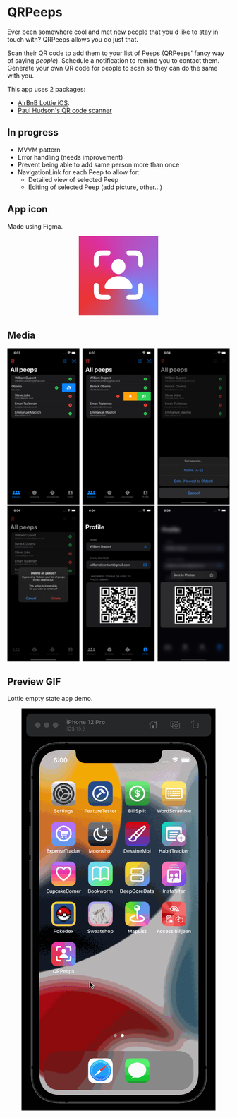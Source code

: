 # QRPeeps
Ever been somewhere cool and met new people that you'd like to stay in touch with?
QRPeeps allows you do just that.

Scan their QR code to add them to your list of Peeps (QRPeeps' fancy way of saying _people_).
Schedule a notification to remind you to contact them.
Generate your own QR code for people to scan so they can do the same with you.

This app uses 2 packages:
* [AirBnB Lottie iOS](https://github.com/airbnb/lottie-ios).
* [Paul Hudson's QR code scanner](https://github.com/twostraws/CodeScanner)

## In progress
* MVVM pattern
* Error handling (needs improvement)
* Prevent being able to add same person more than once
* NavigationLink for each Peep to allow for:
  * Detailed view of selected Peep
  * Editing of selected Peep (add picture, other...)


## App icon
Made using Figma.
<p align="center">
  <img src="QRPeeps/Assets.xcassets/AppIcon.appiconset/180.png"/>
</p>

## Media
<p align="center">
  <img src="media/row1.png"/>
  <img src="media/row2.png"/>
</p>

## Preview GIF
Lottie empty state app demo.
<p align="center">
  <img src="media/lottie_demo.gif" alt="animated"/>
</p>
